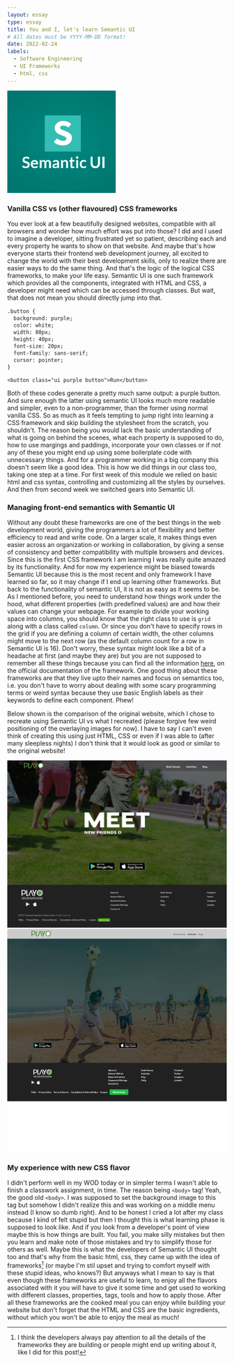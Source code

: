 ```yaml
---
layout: essay
type: essay
title: You and I, let's learn Semantic UI 
# All dates must be YYYY-MM-DD format!
date: 2022-02-24
labels:
  - Software Engineering
  - UI Frameworks
  - html, css
---
```


<img class="ui small right floated rounded image" src="../images/semantic.png">

### Vanilla CSS vs (other flavoured) CSS frameworks

You ever look at a few beautifully designed websites, compatible with all browsers and wonder how much effort was put into those? I did and I used to imagine a developer, sitting frustrated yet so patient, describing each and every property he wants to show on that website. And maybe that's how everyone starts their frontend web development journey, all excited to change the world with their best development skills, only to realize there are easier ways to do the same thing. And that's the logic of the logical CSS frameworks, to make your life easy. Semantic UI is one such framework which provides all the components, integrated with HTML and CSS, a developer might need which can be accessed through classes. But wait, that does not mean you should directly jump into that. 

~~~
.button {
  background: purple;
  color: white;
  width: 80px;
  height: 40px;
  font-size: 20px;
  font-family: sans-serif;
  cursor: pointer;
}
~~~

~~~
<button class="ui purple button">Run</button>
~~~

Both of these codes generate a pretty much same output: a purple button. And sure enough the latter using semantic UI looks much more readable and simpler, even to a non-programmer, than the former using normal vanilla CSS. So as much as it feels tempting to jump right into learning a CSS framework and skip building the stylesheet from the scratch, you shouldn't. The reason being you would lack the basic understanding of what is going on behind the scenes, what each property is supposed to do, how to use margings and paddings, incorporate your own classes or if not any of these you might end up using some boilerplate code with unnecessary things. And for a programmer working in a big company this doesn't seem like a good idea. This is how we did things in our class too, taking one step at a time. For first week of this module we relied on basic html and css syntax, controlling and customizing all the styles by ourselves. And then from second week we switched gears into Semantic UI.  


### Managing front-end semantics with Semantic UI

Without any doubt these frameworks are one of the best things in the web development world, giving the programmers a lot of flexibility and better efficiency to read and write code. On a larger scale, it makes things even easier across an organization or working in collaboration, by giving a sense of consistency and better compatibility with multiple browsers and devices. Since this is the first CSS framework I am learning I was really quite amazed by its functionality. And for now my experience might be biased towards Semantic UI because this is the most recent and only framework I have learned so far, so it may change if I end up learning other frameworks. But back to the functionality of semantic UI, it is not as easy as it seems to be. As I mentioned before, you need to understand how things work under the hood, what different properties (with predefined values) are and how their values can change your webpage. For example to divide your working space into columns, you should know that the right class to use is `grid` along with a class called `column`. Or since you don't have to specify rows in the grid if you are defining a column of certain width, the other columns might move to the next row (as the default column count for a row in Semantic UI is 16). Don't worry, these syntax might look like a bit of a headache at first (and maybe they are) but you are not supposed to remember all these things because you can find all the information [here](https://semantic-ui.com/), on the official documentation of the framework. One good thing about these frameworks are that they live upto their names and focus on semantics too, i.e. you don't have to worry about dealing with some scary programming terms or weird syntax because they use basic English labels as their keywords to define each component. Phew! 

Below shown is the comparison of the original website, which I chose to recreate using Semantic UI vs what I recreated (please forgive few weird positioning of the overlaying images for now). I have to say I can't even think of creating this using just HTML, CSS or even if I was able to (after many sleepless nights) I don't think that it would look as good or similar to the original website!

<img class="ui big centered rounded image" src="../images/real.png">
<img class="ui big centered rounded image" src="../images/recreation.png">

### My experience with new CSS flavor

I didn't perform well in my WOD today or in simpler terms I wasn't able to finish a classwork assignment, in time. The reason being `<body>` tag! Yeah, the good old `<body>`. I was supposed to set the background image to this tag but somehow I didn't realize this and was working on a middle menu instead (I know so dumb right). And to be honest I cried a lot after my class because I kind of felt stupid but then I thought this is what learning phase is supposed to look like. And if you look from a developer's point of view maybe this is how things are built. You fail, you make silly mistakes but then you learn and make note of those mistakes and try to simplify those for others as well. Maybe this is what the developers of Semantic UI thought too and that's why from the basic html, css, they came up with the idea of frameworks[^1] (or maybe I'm stil upset and trying to comfort myself with these stupid ideas, who knows?) But anyways what I mean to say is that even though these frameworks are useful to learn, to enjoy all the flavors associated with it you will have to give it some time and get used to working with different classes, properties, tags, tools and how to apply those. After all these frameworks are the cooked meal you can enjoy while building your website but don't forget that the HTML and CSS are the basic ingredients, without which you won't be able to enjoy the meal as much!

[^1]: I think the developers always pay attention to all the details of the frameworks they are building or people might end up writing about it, like I did for this post!

